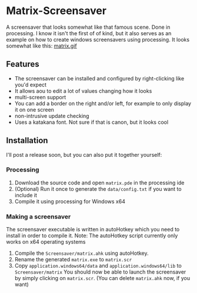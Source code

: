 # Matrix-Screensaver
A screensaver that looks somewhat like that famous scene. Done in processing. I know it isn't the first of of kind, but it also serves as an example on how to create windows screensavers using processing. It looks somewhat like this: [matrix.gif](https://s2.imagebanana.com/file/180602/21sp0XTE.gif)
## Features
* The screensaver can be installed and configured by right-clicking like you'd expect
* It allows aou to edit a lot of values changing how it looks
* multi-screen support
* You can add a border on the right and/or left, for example to only display it on one screen
* non-intrusive update checking
* Uses a katakana font. Not sure if that is canon, but it looks cool
## Installation
I'll post a release soon, but you can also put it together yourself:
### Processing
1. Download the source code and open `matrix.pde` in the processing ide
2. (Optional) Run it once to generate the `data/config.txt` if you want to include it
3. Compile it using processing for Windows x64
### Making a screensaver
The screensaver executable is written in autoHotkey which you need to install in order to compile it.
Note: The autoHotkey script currently only works on x64 operating systems
1. Compile the `Screensaver/matrix.ahk` using autoHotkey.
2. Rename the generated `matrix.exe` to `matrix.scr`
3. Copy `application.windows64/data` and `application.windows64/lib` to `Screensaver/matrix`
You should now be able to launch the screensaver by simply clicking on `matrix.scr`. (You can delete `matrix.ahk` now, if you want)
